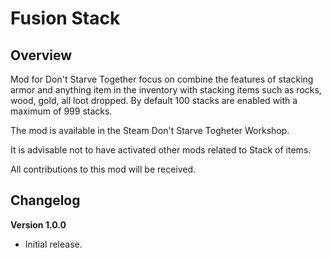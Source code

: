 # Fusion Stack

## Overview

Mod for Don't Starve Together focus on combine the features of stacking armor and anything item in the inventory with stacking items such as rocks, wood, gold, all loot dropped. By default 100 stacks are enabled with a maximum of 999 stacks.

The mod is available in the Steam Don't Starve Togheter Workshop.

It is advisable not to have activated other mods related to Stack of items.

All contributions to this mod will be received.

## Changelog

**Version 1.0.0**

- Initial release.
